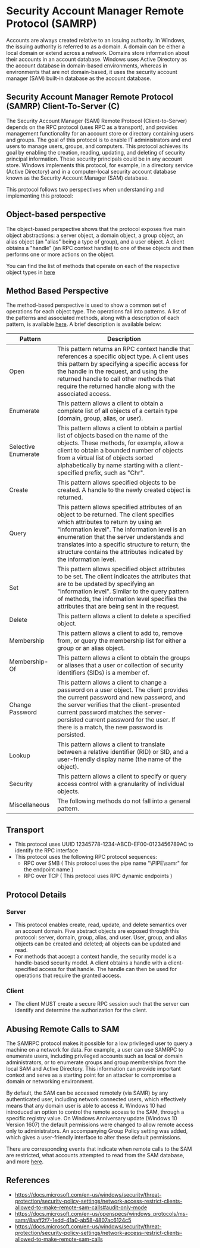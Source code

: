 # Security Account Manager Remote Protocol (SAMRP)

Accounts are always created relative to an issuing authority. In Windows, the issuing authority is referred to as a domain. A domain can be either a local domain or extend across a network. Domains store information about their accounts in an account database. Windows uses Active Directory as the account database in domain-based environments, whereas in environments that are not domain-based, it uses the security account manager (SAM) built-in database as the account database.

## Security Account Manager Remote Protocol (SAMRP) Client-To-Server (C)

The Security Account Manager (SAM) Remote Protocol (Client-to-Server) depends on the RPC protocol (uses RPC as a transport), and provides management functionality for an account store or directory containing users and groups. The goal of this protocol is to enable IT administrators and end users to manage users, groups, and computers. This protocol achieves its goal by enabling the creation, reading, updating, and deleting of security principal information. These security principals could be in any account store. Windows implements this protocol, for example, in a directory service (Active Directory) and in a computer-local security account database known as the Security Account Manager (SAM) database.

This protocol follows two perspectives when understanding and implementing this protocol:

## Object-based perspective

The object-based perspective shows that the protocol exposes five main object abstractions: a server object, a domain object, a group object, an alias object (an "alias" being a type of group), and a user object. A client obtains a "handle" (an RPC context handle) to one of these objects and then performs one or more actions on the object.

You can find the list of methods that operate on each of the respective object types in [here](https://docs.microsoft.com/en-us/openspecs/windows_protocols/ms-samr/8aaff2f7-1edd-41a0-ab58-4807ac6124c5)

## Method Based Perspective

The method-based perspective is used to show a common set of operations for each object type. The operations fall into patterns. A list of the patterns and associated methods, along with a description of each pattern, is available [here](https://docs.microsoft.com/en-us/openspecs/windows_protocols/ms-samr/d7b62596-4a46-4556-92dc-3aba6d517907). A brief description is available below:

| Pattern | Description |
|---------|-------------|
| Open | This pattern returns an RPC context handle that references a specific object type. A client uses this pattern by specifying a specific access for the handle in the request, and using the returned handle to call other methods that require the returned handle along with the associated access. |
| Enumerate | This pattern allows a client to obtain a complete list of all objects of a certain type (domain, group, alias, or user). |
| Selective Enumerate | This pattern allows a client to obtain a partial list of objects based on the name of the objects. These methods, for example, allow a client to obtain a bounded number of objects from a virtual list of objects sorted alphabetically by name starting with a client-specified prefix, such as "Chr". |
| Create | This pattern allows specified objects to be created. A handle to the newly created object is returned. |
| Query | This pattern allows specified attributes of an object to be returned. The client specifies which attributes to return by using an "information level". The information level is an enumeration that the server understands and translates into a specific structure to return; the structure contains the attributes indicated by the information level. |
| Set | This pattern allows specified object attributes to be set. The client indicates the attributes that are to be updated by specifying an "information level". Similar to the query pattern of methods, the information level specifies the attributes that are being sent in the request. |
| Delete | This pattern allows a client to delete a specified object. |
| Membership | This pattern allows a client to add to, remove from, or query the membership list for either a group or an alias object. |
| Membership-Of | This pattern allows a client to obtain the groups or aliases that a user or collection of security identifiers (SIDs) is a member of. |
| Change Password | This pattern allows a client to change a password on a user object. The client provides the current password and new password, and the server verifies that the client-presented current password matches the server-persisted current password for the user. If there is a match, the new password is persisted. |
| Lookup | This pattern allows a client to translate between a relative identifier (RID) or SID, and a user-friendly display name (the name of the object). |
| Security | This pattern allows a client to specify or query access control with a granularity of individual objects. |
| Miscellaneous | The following methods do not fall into a general pattern. |

## Transport

* This protocol uses UUID 12345778-1234-ABCD-EF00-0123456789AC to identify the RPC interface
* This protocol uses the following RPC protocol sequences:
    * RPC over SMB ( This protocol uses the pipe name "\PIPE\samr" for the endpoint name )
    * RPC over TCP ( This protocol uses RPC dynamic endpoints ) 

## Protocol Details

### Server

* This protocol enables create, read, update, and delete semantics over an account domain. Five abstract objects are exposed through this protocol: server, domain, group, alias, and user. User, group, and alias objects can be created and deleted; all objects can be updated and read.
* For methods that accept a context handle, the security model is a handle-based security model. A client obtains a handle with a client-specified access for that handle. The handle can then be used for operations that require the granted access.

### Client

* The client MUST create a secure RPC session such that the server can identify and determine the authorization for the client.

## Abusing Remote Calls to SAM

The SAMRPC protocol makes it possible for a low privileged user to query a machine on a network for data. For example, a user can use SAMRPC to enumerate users, including privileged accounts such as local or domain administrators, or to enumerate groups and group memberships from the local SAM and Active Directory. This information can provide important context and serve as a starting point for an attacker to compromise a domain or networking environment.

By default, the SAM can be accessed remotely (via SAMR) by any authenticated user, including network connected users, which effectively means that any domain user is able to access it. Windows 10 had introduced an option to control the remote access to the SAM, through a specific registry value. On Windows Anniversary update (Windows 10 Version 1607) the default permissions were changed to allow remote access only to administrators. An accompanying Group Policy setting was added, which gives a user-friendly interface to alter these default permissions.

There are corresponding events that indicate when remote calls to the SAM are restricted, what accounts attempted to read from the SAM database, and more [here](https://docs.microsoft.com/en-us/windows/security/threat-protection/security-policy-settings/network-access-restrict-clients-allowed-to-make-remote-sam-calls#related-events).

## References

* https://docs.microsoft.com/en-us/windows/security/threat-protection/security-policy-settings/network-access-restrict-clients-allowed-to-make-remote-sam-calls#audit-only-mode
* https://docs.microsoft.com/en-us/openspecs/windows_protocols/ms-samr/8aaff2f7-1edd-41a0-ab58-4807ac6124c5
* https://docs.microsoft.com/en-us/windows/security/threat-protection/security-policy-settings/network-access-restrict-clients-allowed-to-make-remote-sam-calls
